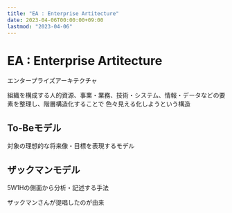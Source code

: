 ```yaml
---
title: "EA : Enterprise Artitecture"
date: 2023-04-06T00:00:00+09:00
lastmod: "2023-04-06"
---
```

# EA : Enterprise Artitecture

エンタープライズアーキテクチャ

組織を構成する人的資源、事業・業務、技術・システム、情報・データなどの要素を整理し、階層構造化することで
色々見える化しようという構造

## To-Beモデル

対象の理想的な将来像・目標を表現するモデル

## ザックマンモデル

5W1Hの側面から分析・記述する手法

ザックマンさんが提唱したのが由来